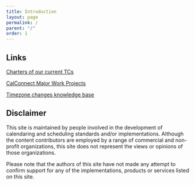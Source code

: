 ```yaml
---
title: Introduction
layout: page
permalink: /
parent: "/"
order: 1
---
```


## Links 

[Charters of our current TCs](charter)

[CalConnect Major Work Projects](work-in-progress)

[Timezone changes knowledge base](DateTime)

## Disclaimer

This site is maintained by people involved in the development of calendaring and scheduling standards and/or implementations. Although the content contributors are employed by a range of commercial and non-profit organizations, this site does not represent the views or opinions of those organizations.

Please note that the authors of this site have not made any attempt to confirm support for any of the implementations, products or services listed on this site.
